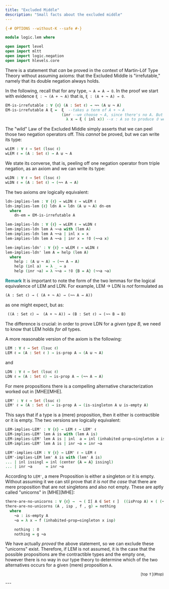 ```yaml
---
title: "Excluded Middle"
description: "Small facts about the excluded middle"
---
```


```agda
{-# OPTIONS --without-K --safe #-}

module logic.lem where

open import level
open import mltt
open import logic.negation
open import hlevels.core
```

There is a statement that *can* be proved in the context of Martin-Löf Type Theory without assuming axioms: that the Excluded Middle is "irrefutable," namely that its double negation always holds.

In the following, recall that for any type, `¬ A = A → 𝟘`. In the proof we start with evidence `ξ : ¬ (A + ¬ A)` that is, `ξ : (A + ¬ A) → 𝟘`.

```agda
EM-is-irrefutable : ∀ {ℓ} (A : Set ℓ) → ¬¬ (A ⊎ ¬ A)
EM-is-irrefutable A ξ =  ξ  --takes a term of A + ¬ A
                         (inr --we choose ¬ A, since there's no A. But ¬ A = A → 𝟘
                           λ x → ξ ( inl x)) --x : A so to produce 𝟘 we apply ξ to its left injection

```

The "wild" Law of the Excluded Middle simply asserts that we can peel those two negation operators off. This *cannot* be proved, but we can write its type:

```agda
wLEM : ∀ ℓ → Set (lsuc ℓ)
wLEM ℓ = (A : Set ℓ) → A ⊎ ¬ A
```

We state its converse, that is, peeling off one negation operator from triple negation, as an axiom and we can write its type:


```agda
wLDN : ∀ ℓ → Set (lsuc ℓ)
wLDN ℓ = (A : Set ℓ) → (¬¬ A → A)
```

The two axioms *are* logically equivalent:

```agda
ldn-implies-lem : ∀ {ℓ} → wLDN ℓ → wLEM ℓ
ldn-implies-lem {ℓ} ldn A = ldn (A ⊎ ¬ A) dn-em
  where
    dn-em = EM-is-irrefutable A

lem-implies-ldn : ∀ {ℓ} → wLEM ℓ → wLDN ℓ
lem-implies-ldn lem A ¬¬a with (lem A)
lem-implies-ldn lem A ¬¬a | inl x = x
lem-implies-ldn lem A ¬¬a | inr x = !𝟘 (¬¬a x)

lem-implies-ldn' : ∀ {ℓ} → wLEM ℓ → wLDN ℓ
lem-implies-ldn' lem A = help (lem A)
  where
    help : (A ⊎ ¬ A) → (¬¬ A → A)
    help (inl a)  = λ _ → a
    help (inr ¬a) = λ ¬¬a → !𝟘 {B = A} (¬¬a ¬a)
```

<span style="color: teal; font-weight: bold">Remark</span> It is important to note the form of the two lemmas for the logical equivalence of LEM and LDN. For example, LEM → LDN is *not* formulated as

    (A : Set ℓ) → ( (A + ¬ A) → (¬¬ A → A))

as one might expect, but as:

     ((A : Set ℓ) →  (A + ¬ A)) → (B : Set ℓ) → (¬¬ B → B)

The difference is crucial: in order to prove LDN for a *given type $B$*, we need to know that LEM holds *for all* types.

A more reasonable version of the axiom is the following:

```agda
LEM : ∀ ℓ → Set (lsuc ℓ)
LEM ℓ = (A : Set ℓ ) → is-prop A → (A ⊎ ¬ A)
```
and

```agda
LDN : ∀ ℓ → Set (lsuc ℓ)
LDN ℓ = (A : Set ℓ) → is-prop A → (¬¬ A → A)
```

For mere propositions there is a compelling alternative characterization worked out in [MHE][MHE].

```agda
LEM' : ∀ ℓ → Set (lsuc ℓ)
LEM' ℓ = (A : Set ℓ) → is-prop A → (is-singleton A ⊎ is-empty A)
```

This says that if a type is a (mere) proposition, then it either is contractible or it is empty. The two versions are logically equivalent:

```agda
LEM-implies-LEM' : ∀ {ℓ} → LEM ℓ → LEM' ℓ
LEM-implies-LEM' lem A is with (lem A is)
LEM-implies-LEM' lem A is | inl  a = inl (inhabited-prop→singleton a is)
LEM-implies-LEM' lem A is | inr ¬a = inr ¬a

LEM'-implies-LEM : ∀ {ℓ} → LEM' ℓ → LEM ℓ
LEM'-implies-LEM lem' A is with (lem' A is)
... | inl issingl = inl (center {A = A} issingl)
... | inr ¬a      = inr ¬a
```

According to `LEM'`, a mere Proposition is either a singleton or it is empty. Without assuming it we can stil prove that *it is not the case* that there are mere proposition that are not singletons and also not empty. These are aptly called "unicorns" in [MHE][MHE]:

```agda
there-are-no-unicorns : ∀ {ℓ} →  ¬ ( Σ[ A ∈ Set ℓ ]  ((isProp A) × ( (¬ (isSingleton A)) × (¬ (is-empty A)))  ) )
there-are-no-unicorns (A , isp , f , g) = nothing
  where
    ¬a : is-empty A
    ¬a = λ x → f (inhabited-prop→singleton x isp)

    nothing : 𝟘
    nothing = g ¬a
```

We have actually *proved* the above statement, so we can exclude these "unicorns" exist. Therefore, if LEM is not assumed, it is the case that the possible propositions are the contractible types and the empty one, however there is no way in our type theory to determine which of the two alternatives occurs for a given (mere) proposition `A`.



<p style="font-size: smaller; text-align: right">[top ⇑](#top)</p>
---

